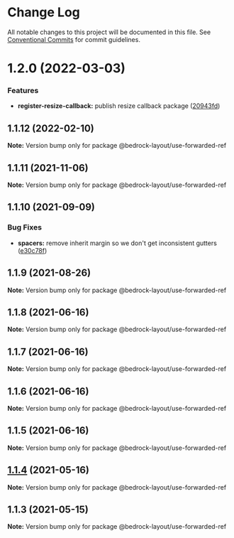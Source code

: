 # Change Log

All notable changes to this project will be documented in this file.
See [Conventional Commits](https://conventionalcommits.org) for commit guidelines.

# 1.2.0 (2022-03-03)


### Features

* **register-resize-callback:** publish resize callback package ([20943fd](https://github.com/Bedrock-Layouts/Bedrock/commit/20943fde350628bbb4e721e95d2025db3d4a8c2b))





## 1.1.12 (2022-02-10)

**Note:** Version bump only for package @bedrock-layout/use-forwarded-ref





## 1.1.11 (2021-11-06)

**Note:** Version bump only for package @bedrock-layout/use-forwarded-ref





## 1.1.10 (2021-09-09)


### Bug Fixes

* **spacers:** remove inherit margin so we don't get inconsistent gutters ([e30c78f](https://github.com/Bedrock-Layouts/Bedrock/commit/e30c78f76eae5bbfd49e61df1cd479501ae0486b))





## 1.1.9 (2021-08-26)

**Note:** Version bump only for package @bedrock-layout/use-forwarded-ref





## 1.1.8 (2021-06-16)

**Note:** Version bump only for package @bedrock-layout/use-forwarded-ref





## 1.1.7 (2021-06-16)

**Note:** Version bump only for package @bedrock-layout/use-forwarded-ref





## 1.1.6 (2021-06-16)

**Note:** Version bump only for package @bedrock-layout/use-forwarded-ref





## 1.1.5 (2021-06-16)

**Note:** Version bump only for package @bedrock-layout/use-forwarded-ref





## [1.1.4](https://github.com/Bedrock-Layouts/Bedrock/compare/@bedrock-layout/use-forwarded-ref@1.1.3...@bedrock-layout/use-forwarded-ref@1.1.4) (2021-05-16)

**Note:** Version bump only for package @bedrock-layout/use-forwarded-ref





## 1.1.3 (2021-05-15)

**Note:** Version bump only for package @bedrock-layout/use-forwarded-ref
